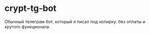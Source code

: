 # crypt-tg-bot
Обычный телеграм бот, который я писал под копирку. без оплаты и крутого функционала.
